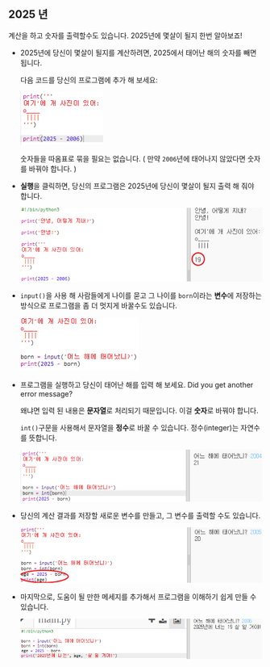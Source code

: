 ## 2025 년

계산을 하고 숫자를 출력할수도 있습니다. 2025년에 몇살이 될지 한번 알아보죠!

+ 2025년에 당신이 몇살이 될지를 계산하려면, 2025에서 태어난 해의 숫자를 빼면 됩니다.
    
    다음 코드를 당신의 프로그램에 추가 해 보세요:
    
    ![스크린샷](images/me-calc.png)
    
    숫자들을 따옴표로 묶을 필요는 없습니다. ( 만약 `2006`년에 태어나지 않았다면 숫자를 바꿔야 합니다. )

+ **실행**을 클릭하면, 당신의 프로그램은 2025년에 당신이 몇살이 될지 출력 해 줘야 합니다.
    
    ![스크린샷](images/me-calc-run.png)

+ `input()`을 사용 해 사람들에게 나이를 묻고 그 나이를 `born`이라는 **변수**에 저장하는 방식으로 프로그램을 좀 더 멋지게 바꿀수도 있습니다.
    
    ![스크린샷](images/me-input.png)

+ 프로그램을 실행하고 당신이 태어난 해를 입력 해 보세요. Did you get another error message?
    
    왜냐면 입력 된 내용은 **문자열**로 처리되기 때문입니다. 이걸 **숫자**로 바꿔야 합니다.
    
    `int()`구문을 사용해서 문자열을 **정수**로 바꿀 수 있습니다. 정수(integer)는 자연수를 뜻합니다.
    
    ![스크린샷](images/me-input-test.png)

+ 당신의 계산 결과를 저장할 새로운 변수를 만들고, 그 변수를 출력할 수도 있습니다.
    
    ![스크린샷](images/me-result-variable.png)

+ 마지막으로, 도움이 될 만한 메세지를 추가해서 프로그램을 이해하기 쉽게 만들 수 있습니다.
    
    ![스크린샷](images/me-message.png)